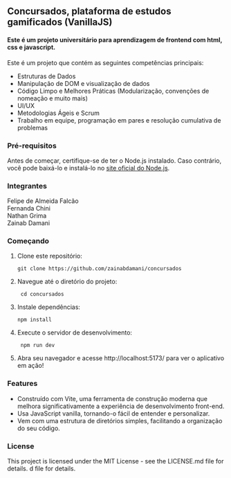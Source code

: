 ## Concursados, plataforma de estudos gamificados  (VanillaJS)

#### Este é um projeto universitário para aprendizagem de frontend com html, css e javascript.

Este é um projeto que contém as seguintes competências principais:

- Estruturas de Dados
- Manipulação de DOM e visualização de dados
- Código Limpo e Melhores Práticas (Modularização, convenções de nomeação e muito mais)
- UI/UX
- Metodologias Ágeis e Scrum
- Trabalho em equipe, programação em pares e resolução cumulativa de problemas

### Pré-requisitos

Antes de começar, certifique-se de ter o Node.js instalado. Caso contrário, você pode baixá-lo e instalá-lo no [site oficial do Node.js](https://nodejs.org/en/download/).

### Integrantes

Felipe de Almeida Falcão<br/>
Fernanda Chini<br/>
Nathan Grima<br/>
Zainab Damani<br/>

### Começando

1. Clone este repositório:

   ```shell
   git clone https://github.com/zainabdamani/concursados

   ```

2. Navegue até o diretório do projeto:

   ```shell
    cd concursados
   ```

3. Instale dependências:

   ```shell
   npm install
   ```

4. Execute o servidor de desenvolvimento:

   ```shell
    npm run dev
   ```

5. Abra seu navegador e acesse http://localhost:5173/ para ver o aplicativo em ação!

### Features

- Construído com Vite, uma ferramenta de construção moderna que melhora significativamente a experiência de desenvolvimento front-end.
- Usa JavaScript vanilla, tornando-o fácil de entender e personalizar.
- Vem com uma estrutura de diretórios simples, facilitando a organização do seu código.

### License

This project is licensed under the MIT License - see the LICENSE.md file for details.
d file for details.
